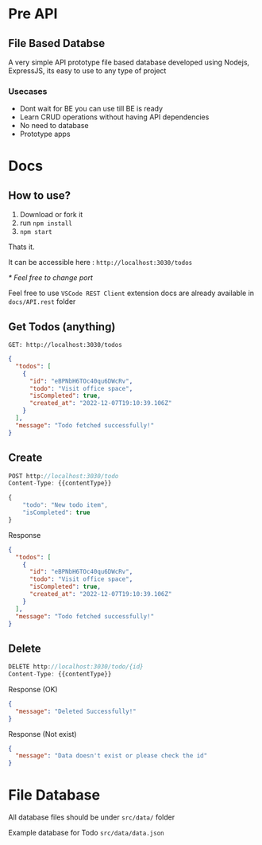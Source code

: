 # Pre API

## File Based Databse

A very simple API prototype file based database developed using Nodejs, ExpressJS, its easy to use to any type of project

### Usecases

- Dont wait for BE you can use till BE is ready
- Learn CRUD operations without having API dependencies
- No need to database
- Prototype apps

# Docs

## How to use?

1. Download or fork it
2. run `npm install`
3. `npm start`

Thats it.

It can be accessible here : `http://localhost:3030/todos`

_\* Feel free to change port_

Feel free to use `VSCode REST Client` extension docs are already available in `docs/API.rest` folder

## Get Todos (anything)

```
GET: http://localhost:3030/todos
```

```json
{
  "todos": [
    {
      "id": "eBPNbH6TOc40qu6DWcRv",
      "todo": "Visit office space",
      "isCompleted": true,
      "created_at": "2022-12-07T19:10:39.106Z"
    }
  ],
  "message": "Todo fetched successfully!"
}
```

## Create

```javascript
POST http://localhost:3030/todo
Content-Type: {{contentType}}

{
    "todo": "New todo item",
    "isCompleted": true
}
```

Response

```json
{
  "todos": [
    {
      "id": "eBPNbH6TOc40qu6DWcRv",
      "todo": "Visit office space",
      "isCompleted": true,
      "created_at": "2022-12-07T19:10:39.106Z"
    }
  ],
  "message": "Todo fetched successfully!"
}
```

## Delete

```javascript
DELETE http://localhost:3030/todo/{id}
Content-Type: {{contentType}}
```

Response (OK)

```json
{
  "message": "Deleted Successfully!"
}
```

Response (Not exist)

```json
{
  "message": "Data doesn't exist or please check the id"
}
```

# File Database

All database files should be under `src/data/` folder

Example database for Todo
`src/data/data.json`
